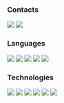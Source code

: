### Contacts

[![](https://img.shields.io/badge/Telegram-161B22?style=for-the-badge&logo=telegram&logoColor=ffffff)](https://t.me/matvenoid)
[![](https://img.shields.io/badge/VK-161B22?style=for-the-badge&logo=vk&logoColor=ffffff)](http://vk.com/matvenoid)

### Languages

![](https://img.shields.io/badge/kotlin-161B22?style=for-the-badge&logo=kotlin&logoColor=ffffff)
![](https://img.shields.io/badge/python-161B22?style=for-the-badge&logo=python&logoColor=ffffff)
![](https://img.shields.io/badge/javascript-161B22?style=for-the-badge&logo=javascript&logoColor=ffffff)
![](https://img.shields.io/badge/html-161B22?style=for-the-badge&logo=html5&logoColor=ffffff)
![](https://img.shields.io/badge/css-161B22?style=for-the-badge&logo=css3&logoColor=ffffff)

### Technologies

![](https://img.shields.io/badge/git-161B22?style=for-the-badge&logo=git&logoColor=ffffff)
![](https://img.shields.io/badge/docker-161B22?style=for-the-badge&logo=docker&logoColor=ffffff)
![](https://img.shields.io/badge/django-161B22?style=for-the-badge&logo=django&logoColor=ffffff)
![](https://img.shields.io/badge/postgresql-161B22?style=for-the-badge&logo=postgresql&logoColor=ffffff)
![](https://img.shields.io/badge/mysql-161B22?style=for-the-badge&logo=mysql&logoColor=ffffff)
![](https://img.shields.io/badge/mssql-161B22?style=for-the-badge&logo=mssql&logoColor=ffffff)
